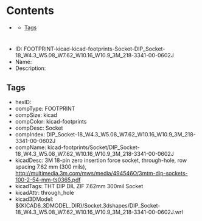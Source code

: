 



Contents
========

* [](#)
	* [Tags](#tags)

# 

- ID: FOOTPRINT-kicad-kicad-footprints-Socket-DIP_Socket-18_W4.3_W5.08_W7.62_W10.16_W10.9_3M_218-3341-00-0602J
- Name: 
- Description: 

## Tags

- hexID: 
- oompType: FOOTPRINT
- oompSize: kicad
- oompColor: kicad-footprints
- oompDesc: Socket
- oompIndex: DIP_Socket-18_W4.3_W5.08_W7.62_W10.16_W10.9_3M_218-3341-00-0602J
- oompName: kicad-footprints/Socket/DIP_Socket-18_W4.3_W5.08_W7.62_W10.16_W10.9_3M_218-3341-00-0602J
- kicadDesc: 3M 18-pin zero insertion force socket, through-hole, row spacing 7.62 mm (300 mils), http://multimedia.3m.com/mws/media/494546O/3mtm-dip-sockets-100-2-54-mm-ts0365.pdf
- kicadTags: THT DIP DIL ZIF 7.62mm 300mil Socket
- kicadAttr: through_hole
- kicad3DModel: ${KICAD6_3DMODEL_DIR}/Socket.3dshapes/DIP_Socket-18_W4.3_W5.08_W7.62_W10.16_W10.9_3M_218-3341-00-0602J.wrl
